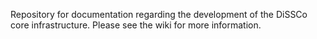 Repository for documentation regarding the development of the DiSSCo core infrastructure. Please see the wiki for more information. 
